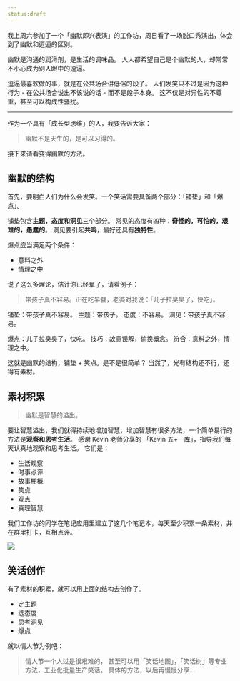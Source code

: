 ```yaml
---
status:draft
---
```

我上周六参加了一个「幽默即兴表演」的工作坊，周日看了一场脱口秀演出，体会到了幽默和逗逼的区别。

幽默是沟通的润滑剂，是生活的调味品。
人人都希望自己是个幽默的人，却常常不小心成为别人眼中的逗逼。

逗逼最喜欢做的事，就是在公共场合讲低俗的段子。
人们发笑只不过是因为这种行为 - 在公共场合说出不该说的话 - 而不是段子本身。
这不仅是对异性的不尊重，甚至可以构成性骚扰。

---
作为一个具有「成长型思维」的人，我要告诉大家：
>幽默不是天生的，是可以习得的。

接下来请看变得幽默的方法。
## 幽默的结构
首先，要明白人们为什么会发笑。一个笑话需要具备两个部分：「铺垫」和「爆点」。

铺垫包含**主题，态度和洞见**三个部分。
常见的态度有四种：**奇怪的，可怕的，艰难的，愚蠢的**。
洞见要引起**共鸣**，最好还具有**独特性**。

爆点应当满足两个条件：
* 意料之外
* 情理之中

说了这么多理论，估计你已经晕了，请看例子：
>带孩子真不容易。正在吃早餐，老婆对我说：「儿子拉臭臭了，快吃」。

铺垫：带孩子真不容易。
主题：带孩子。
态度：不容易。
洞见：带孩子真不容易。

爆点：儿子拉臭臭了，快吃。
技巧：故意误解，偷换概念。
符合：意料之外，情理之中。

这就是幽默的结构，铺垫 + 笑点。是不是很简单？
当然了，光有结构还不行，还得有素材。
## 素材积累
>幽默是智慧的溢出。

要让智慧溢出，我们就得持续地增加智慧，增加智慧有很多方法，一个简单易行的方法是**观察和思考生活**。
感谢 Kevin 老师分享的 「Kevin 五+一库」，指导我们每天认真地观察和思考生活。
它们是：
* 生活观察
* 时事点评
* 故事梗概
* 笑点
* 观点
* 真理智慧

我们工作坊的同学在笔记应用里建立了这几个笔记本，每天至少积累一条素材，并在群里打卡，互相点评。

![](./_image/2017-02-16-07-57-02.jpg)

## 笑话创作
有了素材的积累，就可以用上面的结构去创作了。
* 定主题
* 选态度
* 思考洞见
* 爆点

就以情人节为例吧：
>情人节一个人过是很艰难的，
甚至可以用「笑话地图」，「笑话树」等专业方法，工业化批量生产笑话。
具体的方法，以后再慢慢分享...
